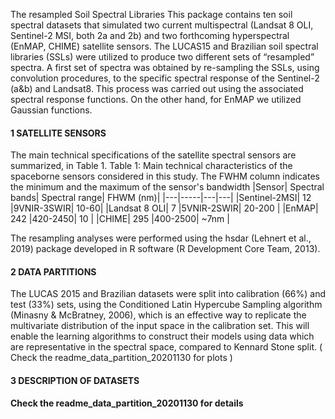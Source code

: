 

The resampled Soil Spectral Libraries
This package contains ten soil spectral datasets that simulated two current multispectral (Landsat 8 OLI, Sentinel-2 MSI, both 2a and 2b) and two forthcoming hyperspectral (EnMAP, CHIME) satellite sensors. The LUCAS15 and Brazilian soil spectral libraries (SSLs) were utilized to produce two different sets of “resampled” spectra. A first set of spectra was obtained by re-sampling the SSLs, using convolution procedures, to the specific spectral response of the Sentinel-2 (a&b) and Landsat8. This process was carried out using the associated spectral response functions. On the other hand, for EnMAP we utilized Gaussian functions.

#### 1 SATELLITE SENSORS
The main technical specifications of the satellite spectral sensors are summarized, in Table 1.
Table 1: Main technical characteristics of the spaceborne sensors considered in this study. The FWHM column indicates the minimum and the maximum of the sensor's bandwidth
|Sensor|	Spectral bands|	Spectral range|	FHWM (nm)|
|---|-----|---|---|
|Sentinel-2MSI|	12	|9VNIR-3SWIR|	10-60|
|Landsat 8 OLI|	7	|5VNIR-2SWIR| 20-200 |
|EnMAP|	242	|420-2450| 10 |
|CHIME|	295	|400-2500| ~7nm |



The resampling analyses were performed using the hsdar (Lehnert et al., 2019) package developed in R software (R Development Core Team, 2013).

#### 2 DATA PARTITIONS

The LUCAS 2015 and Brazilian datasets were split into calibration (66%) and test (33%) sets, using the Conditioned Latin Hypercube Sampling algorithm (Minasny & McBratney, 2006), which is an effective way to replicate the multivariate distribution of the input space in the calibration set. This will enable the learning algorithms to construct their models using data which are representative in the spectral space, compared to Kennard Stone split.
 ( Check the readme_data_partition_20201130 for plots )

#### 3 DESCRIPTION OF DATASETS

 __Check the readme_data_partition_20201130 for details__

  